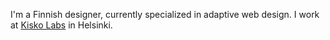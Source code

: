 I'm a Finnish designer, currently specialized in adaptive web design. I work at [Kisko Labs](http://kiskolabs.com) in&nbsp;Helsinki. 